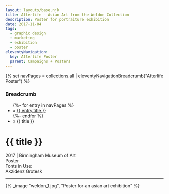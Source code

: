 ```yaml
---
layout: layouts/base.njk
title: Afterlife - Asian Art from the Weldon Collection
description: Poster for portraiture exhibition
date: 2017-11-04
tags:
  - graphic design
  - marketing
  - exhibition
  - poster
eleventyNavigation:
  key: Afterlife Poster
  parent: Campaigns + Posters
---
```

{% set navPages = collections.all | eleventyNavigationBreadcrumb("Afterlife Poster") %}
<div class="breadcrumb">
    <h3 class="visually-hidden">Breadcrumb</h3>
	<ul class="nav">
            {%- for entry in navPages %}
		<li class="nav-item"{% if entry.url == page.url %} class="active-breadcrumb"{% endif %}> » <a href="{{ entry.url }}">{{ entry.title }}</a></li>
  	    	{%- endfor %}
	    <li class="nav-item"><active-breadcrumb>» {{ title }}</active-breadcrumb></li>
	</ul>
</div>
<div class="container">
	<div class="row"></div>
	<div class="row">
		<div class="col">
			<h1>{{ title }}</h1>
			<figcaption>2017 | Birmingham Museum of Art</figcaption>
			<figcaption>Poster</figcaption>
			<figcaption>Fonts in Use:</br>Akzidenz Grotesk</figcaption>
            <hr>
		</div>
        <div class="col-1 col-1-md col-1-lg"></div>
        <div class="col">
	    	{% _image "weldon_1.jpg", "Poster for an asian art exhibition" %}
		</div>
        <div class="col-1 col-1-md col-1-lg"></div>
	</div>
</div>